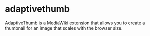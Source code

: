 # adaptivethumb

AdaptiveThumb is a MediaWiki extension that allows you to create a thumbnail for an image that scales with the browser size.
